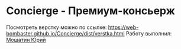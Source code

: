 # Concierge - Премиум-консьерж
Посмотреть верстку можно по ссылке: https://web-bombaster.github.io/Concierge/dist/verstka.html
Работу выполнил: [Мошатин Юрий](https://vk.com/moshatin)